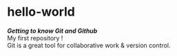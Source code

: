# hello-world
***Getting to know Git and Github***   
My first repository !  
Git is a great tool for collaborative work & version control.
